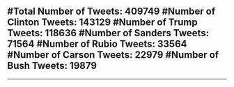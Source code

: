 #Total Number of Tweets: 409749 
#Number of Clinton Tweets: 143129
#Number of Trump Tweets: 118636
#Number of Sanders Tweets: 71564
#Number of Rubio Tweets: 33564
#Number of Carson Tweets: 22979
#Number of Bush Tweets: 19879
---
---

